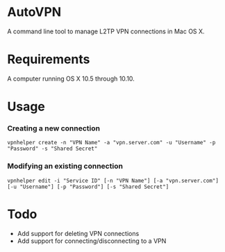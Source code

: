 # AutoVPN
A command line tool to manage L2TP VPN connections in Mac OS X.

# Requirements
A computer running OS X 10.5 through 10.10.

# Usage

### Creating a new connection
```
vpnhelper create -n "VPN Name" -a "vpn.server.com" -u "Username" -p "Password" -s "Shared Secret"
```

### Modifying an existing connection
```
vpnhelper edit -i "Service ID" [-n "VPN Name"] [-a "vpn.server.com"] [-u "Username"] [-p "Password"] [-s "Shared Secret"]
```

# Todo
- Add support for deleting VPN connections
- Add support for connecting/disconnecting to a VPN
